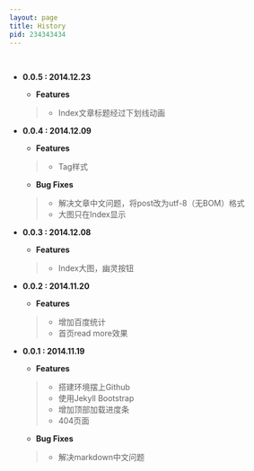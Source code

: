 ```yaml
---
layout: page
title: History
pid: 234343434
---
```

<br/>

- **0.0.5 : 2014.12.23**
    - **Features**
    > - Index文章标题经过下划线动画

- **0.0.4 : 2014.12.09**
    - **Features**
    > - Tag样式
	- **Bug Fixes**
	> - 解决文章中文问题，将post改为utf-8（无BOM）格式
	> - 大图只在Index显示

- **0.0.3 : 2014.12.08**
    - **Features**
    > - Index大图，幽灵按钮
	
- **0.0.2 : 2014.11.20**
    - **Features**
	> - 增加百度统计
	> - 首页read more效果
	
- **0.0.1 : 2014.11.19**
    - **Features**
    > - 搭建环境摆上Github
    > - 使用Jekyll Bootstrap
    > - 增加顶部加载进度条
    > - 404页面
	- **Bug Fixes**
	> - 解决markdown中文问题
